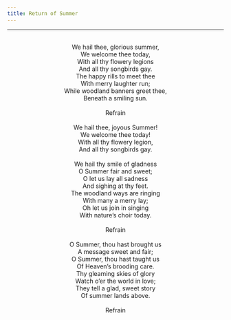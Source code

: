 ```yaml
---
title: Return of Summer
---
```


---
<center>
<br/>
We hail thee, glorious summer,<br/>
We welcome thee today,<br/>
With all thy flowery legions<br/>
And all thy songbirds gay.<br/>
The happy rills to meet thee<br/>
With merry laughter run;<br/>
While woodland banners greet thee,<br/>
Beneath a smiling sun.<br/>
<br/>
Refrain<br/>
<br/>
We hail thee, joyous Summer!<br/>
We welcome thee today!<br/>
With all thy flowery legion,<br/>
And all thy songbirds gay.<br/>
<br/>
We hail thy smile of gladness<br/>
O Summer fair and sweet;<br/>
O let us lay all sadness<br/>
And sighing at thy feet.<br/>
The woodland ways are ringing<br/>
With many a merry lay;<br/>
Oh let us join in singing<br/>
With nature’s choir today.<br/>
<br/>
Refrain<br/>
<br/>
O Summer, thou hast brought us<br/>
A message sweet and fair;<br/>
O Summer, thou hast taught us<br/>
Of Heaven’s brooding care.<br/>
Thy gleaming skies of glory<br/>
Watch o’er the world in love;<br/>
They tell a glad, sweet story<br/>
Of summer lands above.<br/>
<br/>
Refrain<br/>

</center>